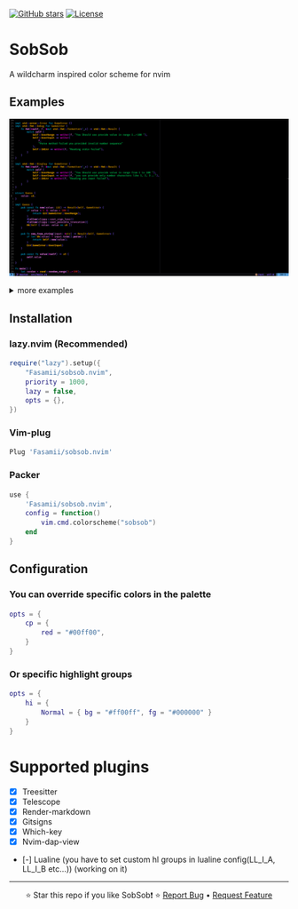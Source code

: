 [![GitHub stars](https://img.shields.io/github/stars/Fasamii/sobsob.nvim?style=flat-square&logo=github)](https://github.com/Fasamii/sobsob.nvim/stargazers)
[![License](https://img.shields.io/github/license/Fasamii/sobsob.nvim?style=flat-square)](LICENSE)
# SobSob
A wildcharm inspired color scheme for nvim
## Examples
![Rust Example](examples/Rust.png)

<details>
<summary>more examples</summary>

![Js-Ts Example](examples/Js.png)
![C Example](examples/C.png)
![Hypr Example](examples/Hypr.png)

</details>

## Installation 
### lazy.nvim (Recommended)
```lua
require("lazy").setup({
    "Fasamii/sobsob.nvim",
    priority = 1000,
    lazy = false,
    opts = {},
})
```
### Vim-plug
```lua
Plug 'Fasamii/sobsob.nvim'
```
### Packer
```lua
use {
    'Fasamii/sobsob.nvim',
    config = function()
        vim.cmd.colorscheme("sobsob")
    end
}
```
## Configuration
### You can override specific colors in the palette
```lua
opts = {
    cp = {
        red = "#00ff00",
    }
}

```
### Or specific highlight groups
```lua
opts = {
    hi = {
        Normal = { bg = "#ff00ff", fg = "#000000" }
    }
}
```
# Supported plugins
- [x] Treesitter
- [x] Telescope
- [x] Render-markdown
- [x] Gitsigns
- [x] Which-key
- [x] Nvim-dap-view
- [-] Lualine (you have to set custom hl groups in lualine config(LL_I_A, LL_I_B etc...)) (working
on it)

---

<div align="center">

⭐ Star this repo if you like SobSob❗ ⭐
[Report Bug](https://github.com/Fasamii/sobsob.nvim/issues) • [Request Feature](https://github.com/Fasamii/sobsob.nvim/issues)

</div>
